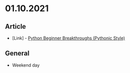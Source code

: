 # 01.10.2021

## Article

- \[Link\] - [Python Beginner Breakthroughs (Pythonic Style)](https://towardsdatascience.com/python-beginner-breakthroughs-pythonic-style-dbf543e5e117)

## General

- Weekend day

